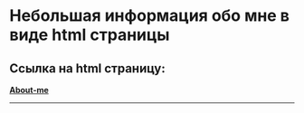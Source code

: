 # Небольшая информация обо мне в виде html страницы

## Ссылка на html страницу:

**[About-me](https://olezzka.github.io/about-me/)**

---
